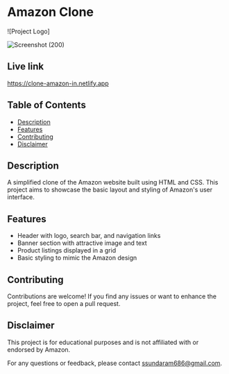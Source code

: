 # Amazon Clone

![Project Logo]

![Screenshot (200)](https://github.com/thesundaramsingh/Amazon_clone/assets/136719507/43d46bc4-2da0-43b2-bf1e-7d24b61b5ddd)

## Live link

https://clone-amazon-in.netlify.app

## Table of Contents

- [Description](#description)
- [Features](#features)
- [Contributing](#contributing)
- [Disclaimer](#disclaimer)

## Description

A simplified clone of the Amazon website built using HTML and CSS. This project aims to showcase the basic layout and styling of Amazon's user interface.

## Features

- Header with logo, search bar, and navigation links
- Banner section with attractive image and text
- Product listings displayed in a grid
- Basic styling to mimic the Amazon design

## Contributing
Contributions are welcome! If you find any issues or want to enhance the project, feel free to open a pull request.

## Disclaimer
This project is for educational purposes and is not affiliated with or endorsed by Amazon.

For any questions or feedback, please contact ssundaram686@gmail.com.
